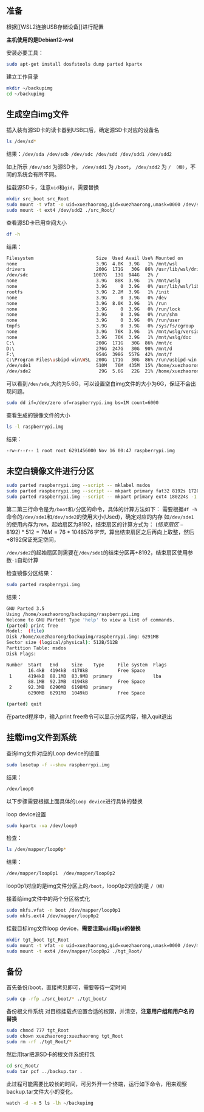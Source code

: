 ## 准备
根据[[WSL2连接USB存储设备]]进行配置

**主机使用的是Debian12-wsl**

安装必要工具： 
```bash
sudo apt-get install dosfstools dump parted kpartx
```

建立工作目录
```bash
mkdir ~/backupimg
cd ~/backupimg
```

## 生成空白img文件
插入装有源SD卡的读卡器到USB口后，确定源SD卡对应的设备名
```bash
ls /dev/sd*
```

结果：`/dev/sda /dev/sdb /dev/sdc /dev/sdd /dev/sdd1 /dev/sdd2`

如上所示 `/dev/sdd` 为源SD卡， `/dev/sdd1` 为 `/boot`， `/dev/sdd2` 为 `/ （根）`，不同的系统会有所不同。

挂载源SD卡，注意`uid`和`gid`，需要替换
```bash
mkdir src_boot src_Root
sudo mount -t vfat -o uid=xuezhaorong,gid=xuezhaorong,umask=0000 /dev/sdd1 ./src_boot/
sudo mount -t ext4 /dev/sdd2 ./src_Root/

```

查看源SD卡已用空间大小
```bash
df -h
```

结果：
```bash
Filesystem                       Size  Used Avail Use% Mounted on
none                             3.9G  4.0K  3.9G   1% /mnt/wsl
drivers                          200G  171G   30G  86% /usr/lib/wsl/drivers
/dev/sdc                        1007G   13G  944G   2% /
none                             3.9G   88K  3.9G   1% /mnt/wslg
none                             3.9G     0  3.9G   0% /usr/lib/wsl/lib
rootfs                           3.9G  2.2M  3.9G   1% /init
none                             3.9G     0  3.9G   0% /dev
none                             3.9G  8.0K  3.9G   1% /run
none                             3.9G     0  3.9G   0% /run/lock
none                             3.9G     0  3.9G   0% /run/shm
none                             3.9G     0  3.9G   0% /run/user
tmpfs                            3.9G     0  3.9G   0% /sys/fs/cgroup
none                             3.9G   76K  3.9G   1% /mnt/wslg/versions.txt
none                             3.9G   76K  3.9G   1% /mnt/wslg/doc
C:\                              200G  171G   30G  86% /mnt/c
D:\                              276G  247G   30G  90% /mnt/d
F:\                              954G  398G  557G  42% /mnt/f
C:\Program Files\usbipd-win\WSL  200G  171G   30G  86% /run/usbipd-win
/dev/sde1                        510M   76M  435M  15% /home/xuezhaorong/backupimg/src_boot
/dev/sde2                         29G  5.6G   22G  21% /home/xuezhaorong/backupimg/src_Root
```

可以看到`/dev/sde`,大约为5.6G，可以设置空白img文件的大小为6G，保证不会出现问题。
```bash
sudo dd if=/dev/zero of=raspberrypi.img bs=1M count=6000
```

查看生成的镜像文件的大小
```bash
ls -l raspberrypi.img
```

结果：
```bash
-rw-r--r-- 1 root root 6291456000 Nov 16 00:47 raspberrypi.img
```

## 未空白镜像文件进行分区
```bash
sudo parted raspberrypi.img --script -- mklabel msdos
sudo parted raspberrypi.img --script -- mkpart primary fat32 8192s 172032s
sudo parted raspberrypi.img --script -- mkpart primary ext4 180224s -1
```

第二第三行命令是为`/boot`和`/`分区的命令，具体的计算方法如下：
需要根据`df -h`命令的`/dev/sde1`和`/dev/sde2`的使用大小(Used)，确定对应的内存
如`/dev/sde1`的使用内存为`76M`，起始扇区为8192，结束扇区的计算方式为：
$(结束扇区-8192) * 512 =76M=76*1048576字节$，算出结束扇区之后再向上取整，然后+8192保证充足空间，

`/dev/sde2`的起始扇区则需要在`/dev/sde1`的结束分区再+8192，结束扇区使用参数`-1`自动计算

检查镜像分区结果：
```bash
sudo parted raspberrypi.img
```

结果：
```bash
GNU Parted 3.5
Using /home/xuezhaorong/backupimg/raspberrypi.img
Welcome to GNU Parted! Type 'help' to view a list of commands.
(parted) print free
Model:  (file)
Disk /home/xuezhaorong/backupimg/raspberrypi.img: 6291MB
Sector size (logical/physical): 512B/512B
Partition Table: msdos
Disk Flags:

Number  Start   End     Size    Type     File system  Flags
        16.4kB  4194kB  4178kB           Free Space
 1      4194kB  88.1MB  83.9MB  primary               lba
        88.1MB  92.3MB  4194kB           Free Space
 2      92.3MB  6290MB  6198MB  primary
        6290MB  6291MB  1049kB           Free Space

(parted) quit
```

在parted程序中，输入print free命令可以显示分区内容，输入quit退出

## 挂载img文件到系统
查询img文件对应的Loop device的设置
```bash
sudo losetup -f --show raspberrypi.img
```

结果：
```bash
/dev/loop0
```

以下步骤需要根据上面具体的`Loop device`进行具体的替换

loop device设置
```bash
sudo kpartx -va /dev/loop0
```
检查：
```bash
ls /dev/mapper/loop0p*
```

结果：
```bash
/dev/mapper/loop0p1  /dev/mapper/loop0p2
```

loop0p1对应的是img文件分区上的`/boot`，loop0p2对应的是 `/（根）`

接着给img文件中的两个分区格式化
```bash
sudo mkfs.vfat -n boot /dev/mapper/loop0p1
sudo mkfs.ext4 /dev/mapper/loop0p2
```


挂载目标img文件loop device，**需要注意`uid`和`gid`的替换**
```bash
mkdir tgt_boot tgt_Root
sudo mount -t vfat -o uid=xuezhaorong,gid=xuezhaorong,umask=0000 /dev/mapper/loop0p1 ./tgt_boot/
sudo mount -t ext4 /dev/mapper/loop0p2 ./tgt_Root/
```

## 备份
首先备份/boot，直接拷贝即可，需要等待一定时间
```bash
sudo cp -rfp ./src_boot/* ./tgt_boot/
```

备份根文件系统
对目标挂载点设置合适的权限，并清空，**注意用户组和用户名的替换**
```bash
sudo chmod 777 tgt_Root
sudo chown xuezhaorong:xuezhaorong tgt_Root
sudo rm -rf ./tgt_Root/*
```

  
然后用tar把源SD卡的根文件系统打包
```bash
cd src_Root/
sudo tar pcf ../backup.tar .
```

此过程可能需要比较长的时间，可另外开一个终端，运行如下命令，用来观察backup.tar文件大小的变化。
```bash
watch -d -n 5 ls -lh ~/backupimg
```